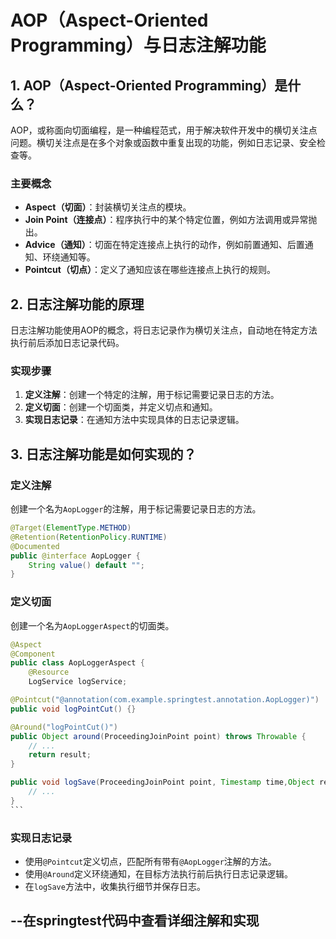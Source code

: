 # AOP（Aspect-Oriented Programming）与日志注解功能

## 1. AOP（Aspect-Oriented Programming）是什么？

AOP，或称面向切面编程，是一种编程范式，用于解决软件开发中的横切关注点问题。横切关注点是在多个对象或函数中重复出现的功能，例如日志记录、安全检查等。

### 主要概念

- **Aspect（切面）**：封装横切关注点的模块。
- **Join Point（连接点）**：程序执行中的某个特定位置，例如方法调用或异常抛出。
- **Advice（通知）**：切面在特定连接点上执行的动作，例如前置通知、后置通知、环绕通知等。
- **Pointcut（切点）**：定义了通知应该在哪些连接点上执行的规则。

## 2. 日志注解功能的原理

日志注解功能使用AOP的概念，将日志记录作为横切关注点，自动地在特定方法执行前后添加日志记录代码。

### 实现步骤

1. **定义注解**：创建一个特定的注解，用于标记需要记录日志的方法。
2. **定义切面**：创建一个切面类，并定义切点和通知。
3. **实现日志记录**：在通知方法中实现具体的日志记录逻辑。

## 3. 日志注解功能是如何实现的？

### 定义注解

创建一个名为`AopLogger`的注解，用于标记需要记录日志的方法。

```java
@Target(ElementType.METHOD)
@Retention(RetentionPolicy.RUNTIME)
@Documented
public @interface AopLogger {
    String value() default "";
}
```

### 定义切面

创建一个名为`AopLoggerAspect`的切面类。

~~~java
@Aspect
@Component
public class AopLoggerAspect {
    @Resource
    LogService logService;

@Pointcut("@annotation(com.example.springtest.annotation.AopLogger)")
public void logPointCut() {}

@Around("logPointCut()")
public Object around(ProceedingJoinPoint point) throws Throwable {
    // ...
    return result;
}

public void logSave(ProceedingJoinPoint point, Timestamp time,Object result) {
    // ...
}
```


~~~

### 实现日志记录

- 使用`@Pointcut`定义切点，匹配所有带有`@AopLogger`注解的方法。
- 使用`@Around`定义环绕通知，在目标方法执行前后执行日志记录逻辑。
- 在`logSave`方法中，收集执行细节并保存日志。

## --在springtest代码中查看详细注解和实现